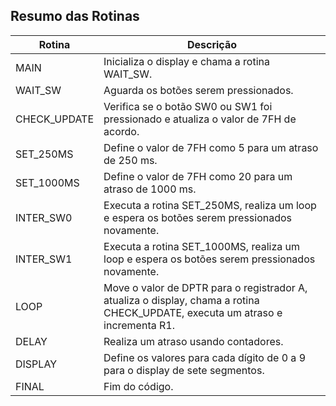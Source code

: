 ## Resumo das Rotinas

| Rotina          | Descrição                                                                                      |
|-----------------|------------------------------------------------------------------------------------------------|
| MAIN            | Inicializa o display e chama a rotina WAIT_SW.                                                  |
| WAIT_SW         | Aguarda os botões serem pressionados.                                                          |
| CHECK_UPDATE    | Verifica se o botão SW0 ou SW1 foi pressionado e atualiza o valor de 7FH de acordo.            |
| SET_250MS       | Define o valor de 7FH como 5 para um atraso de 250 ms.                                          |
| SET_1000MS      | Define o valor de 7FH como 20 para um atraso de 1000 ms.                                        |
| INTER_SW0       | Executa a rotina SET_250MS, realiza um loop e espera os botões serem pressionados novamente.   |
| INTER_SW1       | Executa a rotina SET_1000MS, realiza um loop e espera os botões serem pressionados novamente.  |
| LOOP            | Move o valor de DPTR para o registrador A, atualiza o display, chama a rotina CHECK_UPDATE, executa um atraso e incrementa R1. |
| DELAY           | Realiza um atraso usando contadores.                                                            |
| DISPLAY         | Define os valores para cada dígito de 0 a 9 para o display de sete segmentos.                   |
| FINAL           | Fim do código.                                                                                |
